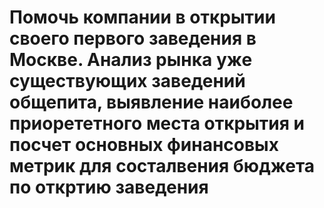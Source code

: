 # Помочь компании в открытии своего первого заведения в Москве. Анализ рынка уже существующих заведений общепита, выявление наиболее приорететного места открытия и посчет основных финансовых метрик для состалвения бюджета по откртию заведения

